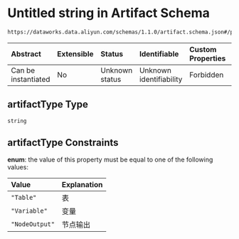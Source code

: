 # Untitled string in Artifact Schema

```txt
https://dataworks.data.aliyun.com/schemas/1.1.0/artifact.schema.json#/properties/artifactType
```



| Abstract            | Extensible | Status         | Identifiable            | Custom Properties | Additional Properties | Access Restrictions | Defined In                                                                      |
| :------------------ | :--------- | :------------- | :---------------------- | :---------------- | :-------------------- | :------------------ | :------------------------------------------------------------------------------ |
| Can be instantiated | No         | Unknown status | Unknown identifiability | Forbidden         | Allowed               | none                | [artifact.schema.json\*](../../out/artifact.schema.json "open original schema") |

## artifactType Type

`string`

## artifactType Constraints

**enum**: the value of this property must be equal to one of the following values:

| Value          | Explanation |
| :------------- | :---------- |
| `"Table"`      | 表           |
| `"Variable"`   | 变量          |
| `"NodeOutput"` | 节点输出        |
